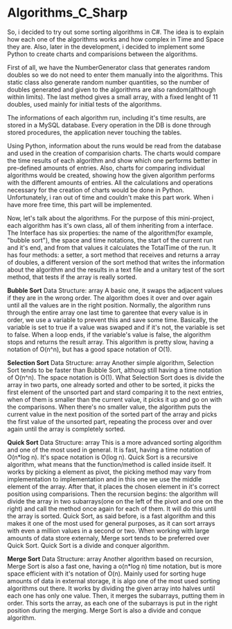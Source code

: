 # Algorithms_C_Sharp
So, i decided to try out some sorting algorithms in C#. The idea is to explain how each one of the algorithms works and how complex in Time and Space they are. Also, later in the development, i decided to implement some Python to create charts and comparisions between the algorithms.

First of all, we have the NumberGenerator class that generates random doubles so we do not need to enter them manually into the algorithms. This static class also generate random number quantities, so the number of doubles generated and given to the algorithms are also random(although within limits). The last method gives a small array, with a fixed lenght of 11 doubles, used mainly for initial tests of the algorithms.

The informations of each algorithm run, including it's time results, are stored in a MySQL database. Every operation in the DB is done through stored procedures, the application never touching the tables.

Using Python, information about the runs would be read from the database and used in the creation of comparision charts. The charts would compare the time results of each algorithm and show which one performs better in pre-defined amounts of entries. Also, charts for comparing individual algorithms would be created, showing how the given algorithm performs with the different amounts of entries. All the calculations and operations necessary for the creation of charts would be done in Python. Unfortunately, i ran out of time and couldn't make this part work. When i have more free time, this part will be implemented.

Now, let's talk about the algorithms. For the purpose of this mini-project, each algorithm has it's own class, all of them inheriting from a interface. The Interface has six properties: the name of the algorithm(for example, "bubble sort"), the space and time notations, the start of the current run and it's end, and from that values it calculates the TotalTime of the run. It has four methods: a setter, a sort method that receives and returns a array of doubles, a different version of the sort method that writes the information about the algorithm and the results in a text file and a unitary test of the sort method, that tests if the array is really sorted. 

**Bubble Sort**
Data Structure: array
A basic one, it swaps the adjacent values if they are in the wrong order. The algorithm does it over and over again until all the values are in the right position. Normally, the algorithm runs through the entire array one last time to garentee that every value is in order, we use a variable to prevent this and save some time. Basically, the variable is set to true if a value was swaped and if it's not, the variable is set to false. When a loop ends, if the variable's value is false, the algorithm stops and returns the result array. This algorithm is pretty slow, having a notation of O(n^n), but has a good space notation of O(1). 


**Selection Sort**
Data Structure: array
Another simple algorithm, Selection Sort tends to be faster than Bubble Sort, althoug still having a time notation of O(n^n). The space notation is O(1). What Selection Sort does is divide the array in two parts, one already sorted and other to be sorted, it picks the first element of the unsorted part and stard comparing it to the next entries, when of them is smaller than the current value, it picks it up and go on with the comparisons. When there's no smaller value, the algorithm puts the current value in the next position of the sorted part of the array and picks the first value of the unsorted part, repeating the process over and over again until the array is completely sorted.


**Quick Sort**
Data Structure: array
This is a more advanced sorting algorithm and one of the most used in general. It is fast, having a time notation of O(n*log n). It's space notation is O(log n).
Quick Sort is a recursive algorithm, what means that the function/method is called inside itself. It works by picking a element as pivot, the picking method may vary from implementation to implementation and in this one we use the middle element of the array. After that, it places the chosen element in it's correct position using comparisions. Then the recursion begins: the algorithm will divide the array in two subarrays(one on the left of the pivot and one on the right) and call the method once again for each of them. It will do this until the array is sorted. Quick Sort, as said before, is a fast algorithm and this makes it one of the most used for general purposes, as it can sort arrays with even a million values in a second or two. When working with large amounts of data store externaly, Merge sort tends to be preferred over Quick Sort. Quick Sort is a divide and conquer algorithm.


**Merge Sort**
Data Structure: array
Another algorithm based on recursion, Merge Sort is also a fast one, having a o(n*log n) time notation, but is more space efficient with it's notation of O(n). Mainly used for sorting huge amounts of data in external storage, it is algo one of the most used sorting algorithms out there. It works by dividing the given array into halves until each one has only one value. Then, it merges the subarrays, putting them in order. This sorts the array, as each one of the subarrays is put in the right position during the merging. Merge Sort is also a divide and conque algorithm. 
